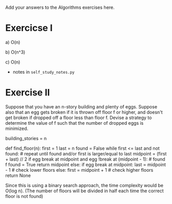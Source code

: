 Add your answers to the Algorithms exercises here.

# Exercicse I

a) 	O(n)

b) O(n^3)

c) O(n)

* notes in `self_study_notes.py`

# Exercise II

Suppose that you have an n-story building and plenty of eggs. Suppose also that an egg gets broken if it is thrown off floor f or higher, and doesn't get broken if dropped off a floor less than floor f. Devise a strategy to determine the value of f such that the number of dropped eggs is minimized.

building_stories = n

def find_floor(n):
	first = 1
	last = n
	found = False
	while first <= last and not found:  # repeat until found and/or first is larger/equal to last
		midpoint = (first + last) // 2
		if egg break at midpoint and egg !break at (midpoint - 1):  # found f
			found = True
			return midpoint
		else:
			if egg break at midpoint:
				last = midpoint - 1  # check lower floors
			else:
				first = midpoint + 1  # check higher floors
	return None

Since this is using a binary search approach, the time complexity would be O(log n).
(The number of floors will be divided in half each time the correct floor is not found)